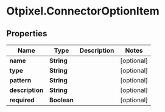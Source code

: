 # Otpixel.ConnectorOptionItem

## Properties
Name | Type | Description | Notes
------------ | ------------- | ------------- | -------------
**name** | **String** |  | [optional] 
**type** | **String** |  | [optional] 
**pattern** | **String** |  | [optional] 
**description** | **String** |  | [optional] 
**required** | **Boolean** |  | [optional] 


